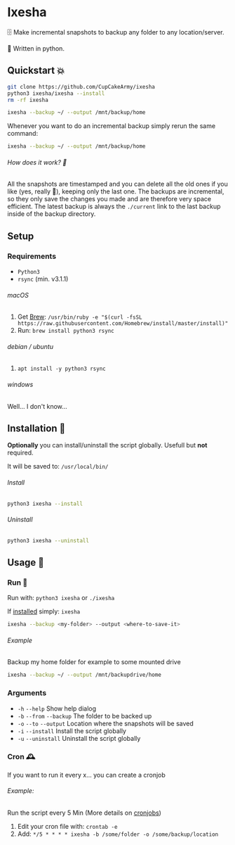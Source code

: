 # Ixesha

🗄 Make incremental snapshots to backup any folder to any location/server.

🐍 Written in python.

## Quickstart 💥

```bash
git clone https://github.com/CupCakeArmy/ixesha
python3 ixesha/ixesha --install
rm -rf ixesha

ixesha --backup ~/ --output /mnt/backup/home
```

Whenever you want to do an incremental backup simply rerun the same command:

```bash
ixesha --backup ~/ --output /mnt/backup/home
```

###### How does it work? 🧐

All the snapshots are timestamped and you can delete all the old ones if you like (yes, really 💪), keeping only the last one. The backups are incremental, so they only save the changes you made and are therefore very space efficient. The latest backup is always the `./current` link to the last backup inside of the backup directory.

## Setup

### Requirements

- `Python3`
- `rsync` (min. v3.1.1)

###### macOS

1. Get [Brew](https://brew.sh/): `/usr/bin/ruby -e "$(curl -fsSL https://raw.githubusercontent.com/Homebrew/install/master/install)"`
2. Run: `brew install python3 rsync`

###### debian / ubuntu

1. `apt install -y python3 rsync`

###### windows

Well... I don't know...

## Installation 🚂

__Optionally__ you can install/uninstall the script globally. Usefull but __not__ required.

It will be saved to: `/usr/local/bin/`

###### Install

```bash
python3 ixesha --install
```

###### Uninstall

```bash
python3 ixesha --uninstall
```

## Usage 👾

### Run 🚀

Run with: `python3 ixesha` or `./ixesha`

If [installed](#install) simply: `ixesha`

```bash
ixesha --backup <my-folder> --output <where-to-save-it>
```

###### Example

Backup my home folder for example to some mounted drive

```bash
ixesha --backup ~/ --output /mnt/backupdrive/home
```

### Arguments

- `-h` `--help` Show help dialog
- `-b` `--from` `--backup` The folder to be backed up
- `-o` `--to` `--output` Location where the snapshots will be saved
- `-i` `--install` Install the script globally
- `-u` `--uninstall` Uninstall the script globally

### Cron 🕰

If you want to run it every x... you can create a cronjob

###### Example:
Run the script every 5 Min (More details on [cronjobs](http://www.cyberciti.biz/faq/how-do-i-add-jobs-to-cron-under-linux-or-unix-oses/))

1. Edit your cron file with: `crontab -e`
2. Add: `*/5 * * * * ixesha -b /some/folder -o /some/backup/location`

